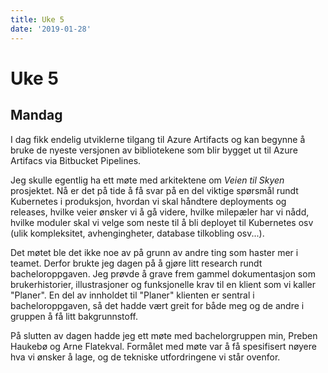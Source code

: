 ```yaml
---
title: Uke 5
date: '2019-01-28'
---
```


# Uke 5

## Mandag

I dag fikk endelig utviklerne tilgang til Azure Artifacts og kan begynne å bruke de nyeste versjonen av bibliotekene som blir bygget ut til Azure Artifacs via Bitbucket Pipelines.

Jeg skulle egentlig ha ett møte med arkitektene om _Veien til Skyen_ prosjektet. Nå er det på tide å få svar på en del viktige spørsmål rundt Kubernetes i produksjon, hvordan vi skal håndtere deployments og releases, hvilke veier ønsker vi å gå videre, hvilke milepæler har vi nådd, hvilke moduler skal vi velge som neste til å bli deployet til Kubernetes osv (ulik kompleksitet, avhengingheter, database tilkobling osv...).

Det møtet ble det ikke noe av på grunn av andre ting som haster mer i teamet. Derfor brukte jeg dagen på å gjøre litt research rundt bacheloroppgaven. Jeg prøvde å grave frem gammel dokumentasjon som brukerhistorier, illustrasjoner og funksjonelle krav til en klient som vi kaller "Planer". En del av innholdet til "Planer" klienten er sentral i bacheloroppgaven, så det hadde vært greit for både meg og de andre i gruppen å få litt bakgrunnstoff.

På slutten av dagen hadde jeg ett møte med bachelorgruppen min, Preben Haukebø og Arne Flatekval. Formålet med møte var å få spesifisert nøyere hva vi ønsker å lage, og de tekniske utfordringene vi står ovenfor.
